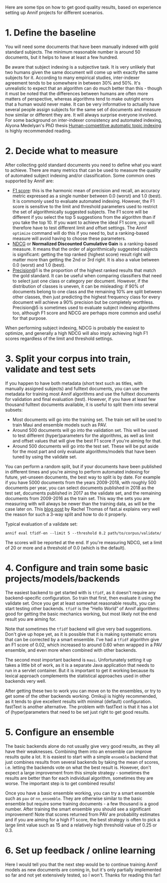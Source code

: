 Here are some tips on how to get good quality results, based on experience setting up Annif projects for different scenarios.

# 1. Define the baseline

You will need some documents that have been manually indexed with gold standard subjects. The minimum reasonable number is around 50 documents, but it helps to have at least a few hundred.

Be aware that subject indexing is a subjective task. It is very unlikely that two humans given the same document will come up with exactly the same subjects for it. According to many empirical studies, inter-indexer agreement tends to be somewhere in between 30% and 50%. It's unrealistic to expect that an algorithm can do much better than this - though it must be noted that the differences between humans are often more matters of perspective, whereas algorithms tend to make outright errors that a human would never make. It can be very informative to actually have several people assign subjects for the same set of documents and measure how similar or different they are. It will always surprise everyone involved. For some background on inter-indexer consistency and automated indexing, Alyona Medelyan's PhD thesis [Human-competitive automatic topic indexing](https://researchcommons.waikato.ac.nz/handle/10289/3513) is highly recommended reading.

# 2. Decide what to measure

After collecting gold standard documents you need to define what you want to achieve. There are many metrics that can be used to measure the quality of automated subject indexing and/or classification. Some common ones supported by Annif are:

* [F1 score](https://en.wikipedia.org/wiki/F1_score): this is the harmonic mean of precision and recall, an accuracy metric expressed as a single number between 0.0 (worst) and 1.0 (best). It is commonly used to evaluate automated indexing. However, the F1 score is sensitive to the limit and threshold parameters used to restrict the set of algorithmically suggested subjects. The F1 score will be different if you select the top 5 suggestions from the algorithm than if you take the top 10. If you want to achieve the ideal F1 score, you will therefore have to test different limit and offset settings. The Annif `optimize` command will do this if you need to, but a ranking-based measure will avoid having to choose these parameters.
* [NDCG](https://en.wikipedia.org/wiki/Discounted_cumulative_gain) or **Normalized Discounted Cumulative Gain** is a ranking-based measure. It means that the order of algorithmically suggested subjects is significant: getting the top ranked (highest score) result right will matter more than getting the 2nd or 3rd right. It is also a value between 0.0 (worst) and 1.0 (best).
* [Precision](https://en.wikipedia.org/wiki/Precision_and_recall)@1 is the proportion of the highest ranked results that match the gold standard. It can be useful when comparing classifiers that need to select just one class or category per document. However, if the distribution of classes is uneven, it can be misleading: if 90% of documents belong to one class and the remaining 10% are split between other classes, then just predicting the highest frequency class for every document will achieve a 90% precision but be completely worthless. Precision@5 is sometimes used to evaluate subject indexing algorithms too, although F1 score and NDCG are perhaps more common and useful for that purpose.

When performing subject indexing, NDCG is probably the easiest to optimize, and generally a high NDCG will also imply achieving high F1 scores regardless of the limit and threshold settings.

# 3. Split your corpus into train, validate and test sets

If you happen to have both metadata (short text such as titles, with manually assigned subjects) and fulltext documents, you can use the metadata for training most Annif algorithms and use the fulltext documents for validation and final evaluation (test). However, if you have at least few thousand fulltext documents available, it is useful to split them into several subsets:

* Most documents will go into the training set. The train set will be used to train Maui and ensemble models such as PAV.
* Around 500 documents will go into the validation set. This will be used to test different (hyper)parameters for the algorithms, as well as limit and offset values that will give the best F1 score if you're aiming for that.
* Around 500 documents will go into the test set. These will be put aside for the most part and only evaluate algorithms/models that have been tuned by using the validate set.

You can perform a random split, but if your documents have been published in different times and you're aiming to perform automated indexing for future, yet-unseen documents, the best way to split is by date. For example if you have 5000 documents from the years 2009-2018, with roughly 500 documents per year, you can select documents published in 2018 as the test set, documents published in 2017 as the validate set, and the remaining documents from 2009-2016 as the train set. This way the sets you are measuring with will always be newer than the training data, as will be the case later on. This [blog post](https://www.fast.ai/2017/11/13/validation-sets/) by Rachel Thomas of fast.ai explains very well the reason for such a 3-way split and how to do it properly.

Typical evaluation of a validate set:

    annif eval tfidf-en --limit 5 --threshold 0.2 path/to/corpus/validate/

The scores will be reported at the end. If you're measuring NDCG, set a limit of 20 or more and a threshold of 0.0 (which is the default).

# 4. Configure and train some basic projects/models/backends

The easiest backend to get started with is `tfidf`, as it doesn't require any backend-specific configuration. So train that first, then evaluate it using the validate set. Once you get at least somewhat reasonable results, you can start testing other backends. `tfidf` is the "Hello World" of Annif algorithms: good for getting the basic mechanics working, but most likely not the end result you are aiming for.

Note that sometimes the `tfidf` backend will give very bad suggestions. Don't give up hope yet, as it is possible that it is making systematic errors that can be corrected by a smart ensemble. I've had a `tfidf` algorithm give an F1 score of 0.02, which increased to around 0.60 when wrapped in a PAV ensemble, and even more when combined with other backends.

The second most important backend is `maui`. Unfortunately setting it up takes a little bit of work, as it is a separate Java application that needs to run in a servlet container. But it is important to get it working because its lexical approach complements the statistical approaches used in other backends very well.

After getting these two to work you can move on to the ensembles, or try to get some of the other backends working. Omikuji is highly recommended, as it tends to give excellent results with minimal (default) configuration. fastText is another alternative. The problem with fastText is that it has a lot of (hyper)parameters that need to be set just right to get good results.

# 5. Configure an ensemble

The basic backends alone do not usually give very good results, as they all have their weaknesses. Combining them into an ensemble can improve results quite a lot. It is easiest to start with a simple `ensemble` backend that just combines results from several backends by taking the mean of scores, i.e. letting the backends vote on what the best result is. However, don't expect a large improvement from this simple strategy - sometimes the results are better than for each individual algorithm, sometimes they are worse. The important step is to get combined results!

Once you have a basic ensemble working, you can try a smart ensemble such as `pav` or `nn_ensemble`. They are otherwise similar to the basic ensemble but require some training documents - a few thousand is a good number. After training the smart ensemble you should see a significant improvement! Note that scores returned from PAV are probability estimates and if you are aiming for a high F1 score, the best strategy is often to pick a large limit value such as 15 and a relatively high threshold value of 0.25 or 0.3.

# 6. Set up feedback / online learning

Here I would tell you that the next step would be to continue training Annif models as new documents are coming in, but it's only partially implemented so far and not yet extensively tested, so I won't. Thanks for reading this far!